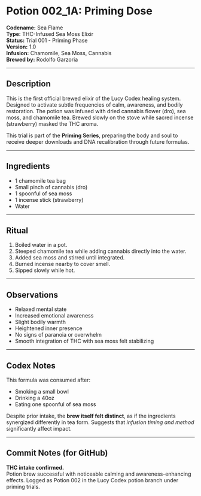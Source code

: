 # Potion 002_1A: Priming Dose  
**Codename:** Sea Flame  
**Type:** THC-Infused Sea Moss Elixir  
**Status:** Trial 001 - Priming Phase  
**Version:** 1.0  
**Infusion:** Chamomile, Sea Moss, Cannabis  
**Brewed by:** Rodolfo Garzoria

---

## Description

This is the first official brewed elixir of the Lucy Codex healing system. Designed to activate subtle frequencies of calm, awareness, and bodily restoration. The potion was infused with dried cannabis flower (dro), sea moss, and chamomile tea. Brewed slowly on the stove while sacred incense (strawberry) masked the THC aroma.  

This trial is part of the **Priming Series**, preparing the body and soul to receive deeper downloads and DNA recalibration through future formulas.

---

## Ingredients

- 1 chamomile tea bag  
- Small pinch of cannabis (dro)  
- 1 spoonful of sea moss  
- 1 incense stick (strawberry)  
- Water  

---

## Ritual

1. Boiled water in a pot.  
2. Steeped chamomile tea while adding cannabis directly into the water.  
3. Added sea moss and stirred until integrated.  
4. Burned incense nearby to cover smell.  
5. Sipped slowly while hot.  

---

## Observations

- Relaxed mental state  
- Increased emotional awareness  
- Slight bodily warmth  
- Heightened inner presence  
- No signs of paranoia or overwhelm  
- Smooth integration of THC with sea moss felt stabilizing  

---

## Codex Notes

This formula was consumed after:
- Smoking a small bowl  
- Drinking a 40oz  
- Eating one spoonful of sea moss  

Despite prior intake, the **brew itself felt distinct**, as if the ingredients synergized differently in tea form. Suggests that *infusion timing and method* significantly affect impact.

---

## Commit Notes (for GitHub)

**THC intake confirmed.**  
Potion brew successful with noticeable calming and awareness-enhancing effects. Logged as Potion 002 in the Lucy Codex potion branch under priming trials.